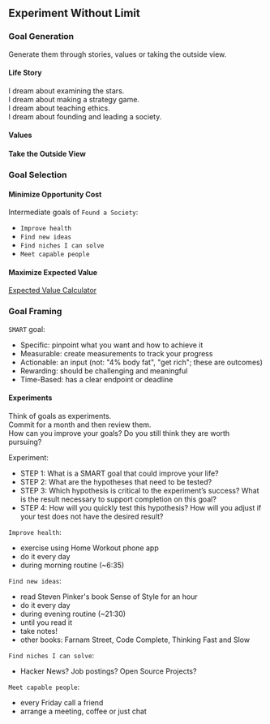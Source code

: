 ## Experiment Without Limit

### Goal Generation

Generate them through stories, values or taking the outside view.  

#### Life Story

I dream about examining the stars.  
I dream about making a strategy game.  
I dream about teaching ethics.  
I dream about founding and leading a society.  

#### Values

#### Take the Outside View

### Goal Selection

#### Minimize Opportunity Cost

Intermediate goals of `Found a Society`:
* `Improve health`
* `Find new ideas`
* `Find niches I can solve`
* `Meet capable people`

#### Maximize Expected Value

[Expected Value Calculator](https://docs.google.com/spreadsheets/d/1Lou-ujL8SBvkxqnpiXhnVGEPnHp3bk_Iw1CDrLOXjzU)  

### Goal Framing

`SMART` goal:
* Specific: pinpoint what you want and how to achieve it
* Measurable: create measurements to track your progress
* Actionable: an input (not: "4% body fat", "get rich"; these are outcomes)
* Rewarding: should be challenging and meaningful
* Time-Based: has a clear endpoint or deadline

#### Experiments

Think of goals as experiments.  
Commit for a month and then review them.  
How can you improve your goals? Do you still think they are worth pursuing?  

Experiment:
* STEP 1: What is a SMART goal that could improve your life?
* STEP 2: What are the hypotheses that need to be tested?
* STEP 3: Which hypothesis is critical to the experiment’s success? What is the result necessary to support completion on this goal?
* STEP 4: How will you quickly test this hypothesis? How will you adjust if your test does not have the desired result?

`Improve health`:
* exercise using Home Workout phone app
* do it every day
* during morning routine (~6:35)

`Find new ideas`:
* read Steven Pinker's book Sense of Style for an hour
* do it every day
* during evening routine (~21:30)
* until you read it
* take notes!
* other books: Farnam Street, Code Complete, Thinking Fast and Slow

`Find niches I can solve`:
* Hacker News? Job postings? Open Source Projects?

`Meet capable people`:
* every Friday call a friend
* arrange a meeting, coffee or just chat

